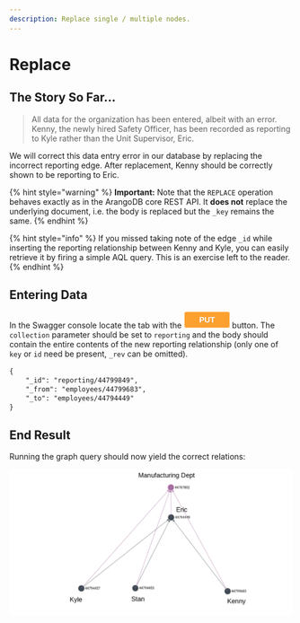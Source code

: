 ```yaml
---
description: Replace single / multiple nodes.
---
```


# Replace

## The Story So Far...

> All data for the organization has been entered, albeit with an error. Kenny, the newly hired Safety Officer, has been recorded as reporting to Kyle rather than the Unit Supervisor, Eric.

We will correct this data entry error in our database by replacing the incorrect reporting edge. After replacement, Kenny should be correctly shown to be reporting to Eric.

{% hint style="warning" %}
**Important:** Note that the `REPLACE` operation behaves exactly as in the ArangoDB core REST API. It **does not** replace the underlying document, i.e. the body is replaced but the `_key` remains the same.
{% endhint %}

{% hint style="info" %}
If you missed taking note of the edge `_id` while inserting the reporting relationship between Kenny and Kyle, you can easily retrieve it by firing a simple AQL query. This is an exercise left to the reader.
{% endhint %}

## Entering Data

In the Swagger console locate the tab with the ![](../../../.gitbook/assets/image%20%283%29.png) button. The `collection` parameter should be set to `reporting` and the body should contain the entire contents of the new reporting relationship \(only one of `key` or `id` need be present, `_rev` can be omitted\).

```text
{
    "_id": "reporting/44799849",
    "_from": "employees/44799683",
    "_to": "employees/44794449"
}
```

## End Result

Running the graph query should now yield the correct relations:

![Kenny is now correctly shown to be reporting to Eric.](../../../.gitbook/assets/examples-replace.png)

